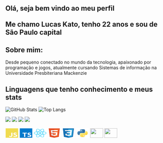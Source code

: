 <h2>Olá, seja bem vindo ao meu perfil <br> <br>Me chamo Lucas Kato, tenho 22 anos e sou de São Paulo capital</h2>
<h2>Sobre mim:</h2>
Desde pequeno conectado no mundo da tecnologia, apaixonado por programação e jogos, atualmente cursando Sistemas de informação na Universidade Presbiteriana Mackenzie

<h2>Linguagens que tenho conhecimento e meus stats </h2>

![GitHub Stats](https://github-readme-stats.vercel.app/api?username=katojinnn&show_icons=true&theme=radical)
![Top Langs](https://github-readme-stats.vercel.app/api/top-langs/?username=katojinnn&layout=compact)

<div> 
  <a href="https://instagram.com/katojinnn" target="_blank"><img src="https://img.shields.io/badge/-Instagram-%23E4405F?style=for-the-badge&logo=instagram&logoColor=white" target="_blank"></a>
 	<a href="https://www.twitch.tv/katojinnn" target="_blank"><img src="https://img.shields.io/badge/Twitch-9146FF?style=for-the-badge&logo=twitch&logoColor=white" target="_blank"></a>
  <a href = "mailto:lucascesarkato@gmail.com"><img src="https://img.shields.io/badge/-Gmail-%23333?style=for-the-badge&logo=gmail&logoColor=white" target="_blank"></a>
  <a href="https://www.linkedin.com/in/katojinnn/" target="_blank"><img src="https://img.shields.io/badge/-LinkedIn-%230077B5?style=for-the-badge&logo=linkedin&logoColor=white" target="_blank"></a>
</div>

<div style="display: inline_block"><br>
  <img align="center" height="30" width="40" src="https://raw.githubusercontent.com/devicons/devicon/master/icons/javascript/javascript-plain.svg">
  <img align="center" height="30" width="40" src="https://raw.githubusercontent.com/devicons/devicon/master/icons/typescript/typescript-plain.svg">
  <img align="center" height="30" width="40" src="https://raw.githubusercontent.com/devicons/devicon/master/icons/react/react-original.svg">
  <img align="center" height="30" width="40" src="https://raw.githubusercontent.com/devicons/devicon/master/icons/html5/html5-original.svg">
  <img align="center" height="30" width="40" src="https://raw.githubusercontent.com/devicons/devicon/master/icons/css3/css3-original.svg">
  <img align="center" height="30" width="40" src="https://raw.githubusercontent.com/devicons/devicon/master/icons/python/python-original.svg">
  <img align="center" height="30" width="40"src="https://cdn.jsdelivr.net/gh/devicons/devicon@latest/icons/nextjs/nextjs-original-wordmark.svg" />
  <img align="center" height="30" width="40"src="https://cdn.jsdelivr.net/gh/devicons/devicon@latest/icons/java/java-plain.svg" />
  
          
  
</div>
